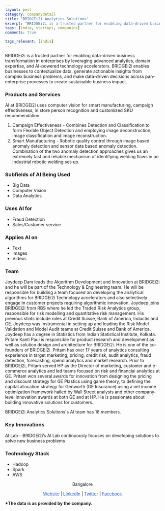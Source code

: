 ```yaml
---
layout: post
category: companydetail
title: "BRIDGEi2i Analytics Solutions"
excerpt: "BRIDGEi2i is a trusted partner for enabling data-driven business transformation in enterprises by leveraging advanced analytics, domain expertise, and AI-powered technology accelerators. BRIDGEi2i enables businesses to contextualize data, generate actionable insights from complex business problems, and make data-driven decisions across pan-enterprise processes to create sustainable business impact."
tags: [india, startups, companies]
comments: true

tags_relevant: [india]
---
```



BRIDGEi2i is a trusted partner for enabling data-driven business transformation in enterprises by leveraging advanced analytics, domain expertise, and AI-powered technology accelerators. BRIDGEi2i enables businesses to contextualize data, generate actionable insights from complex business problems, and make data-driven decisions across pan-enterprise processes to create sustainable business impact.

### Products and Services
AI at BRIDGEi2i uses computer vision for smart manufacturing, campaign effectiveness, in store person recognition and customized SKU recommendation.
1. Campaign Effectiveness - Combines Detection and Classification to form Flexible Object Detection and employing image deconstruction, image classification and image reconstruction.
2. Smart Manufacturing - Robotic quality control through image based anomaly detection and sensor data based anomaly detection. Combination of the two anomaly detection approaches gives us an extremely fast and reliable mechanism of identifying welding flaws in an industrial robotic welding set-up.

### Subfields of AI Being Used
* Big Data
* Computer Vision
* Data Analytics

### Uses AI for
* Fraud Detection
* Sales/Customer service

### Applies AI on
* Text
* Images
* Videos

### Team
Joydeep Dam leads the Algorithm Development and Innovation at BRIDGEi2i and he will be part of the Technology & Engineering team. He will be responsible for building a team focused on developing the analytical algorithms for BRIDGEi2i Technology accelerators and also selectively engage in customer projects requiring algorithmic innovation. Joydeep joins BRIDGEi2i from RBS where he led the Traded Risk Analytics group, responsible for risk modelling and quantitative risk management. His previous stints include roles at Credit Suisse, Bank of America, Inductis and GE. Joydeep was instrumental in setting up and leading the Risk Model Validation and Model Audit teams at Credit Suisse and Bank of America. Joydeep has a degree in Statistics from Indian Statistical Institute, Kolkata. 
Pritam Kanti Paul is responsible for product research and development as well as solution design and architecture for BRIDGEi2i. He is one of the co-founders of BRIDGEi2i. Pritam has over 17 years of analytics consulting experience in target marketing, pricing, credit risk, audit analytics, fraud detection, forecasting, spend analytics and market research. Prior to BRIDGEi2i, Pritam served HP as the Director of marketing, customer and e-commerce analytics and led teams focused on risk and financial analytics at GE. Pritam won several awards for innovation from designing the pricing and discount strategy for GE Plastics using game theory, to defining the capital allocation strategy for Genworth (GE Insurance) using a net income optimization framework hailed by Wall Street analysts and other company-level innovation awards at both GE and at HP. He is passionate about building innovative solutions for customers.

BRIDGEi2i Analytics Solutions's AI team has 18 members.


### Key Innovations
 AI Lab – BRIDGEi2i’s AI Lab continuously focuses on developing solutions to solve new business problems

### Technology Stack
* Hadoop
* Spark
* AWS

<p align="center">Bangalore</p>

<p align="center">
<a href="http://www.bridgei2i.com/" style="color:#3366CC">Website</a> | <a href="https://www.linkedin.com/company/bridgei2i-analytics-solutions/" style="color:#3366CC">LinkedIn</a> | <a href="https://twitter.com/BRIDGEi2i" style="color:#3366CC">Twitter</a> | <a href="https://www.facebook.com/BRIDGEi2i/" style="color:#3366CC">Facebook</a></p>
<b>*The data is as provided by the company.</b>